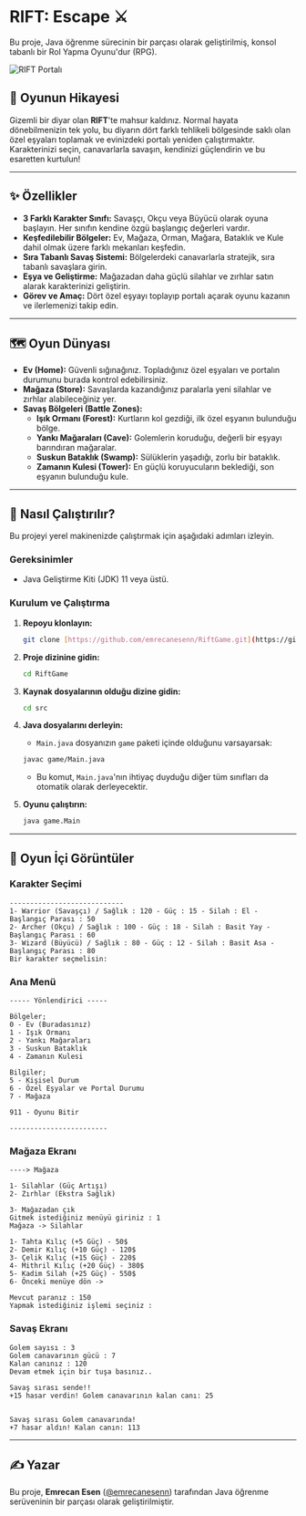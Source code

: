 # RIFT: Escape ⚔️

Bu proje, Java öğrenme sürecinin bir parçası olarak geliştirilmiş, konsol tabanlı bir Rol Yapma Oyunu'dur (RPG).

![RIFT Portalı](./game/rift-portal.png)

## 📖 Oyunun Hikayesi

Gizemli bir diyar olan **RIFT**'te mahsur kaldınız. Normal hayata dönebilmenizin tek yolu, bu diyarın dört farklı tehlikeli bölgesinde saklı olan özel eşyaları toplamak ve evinizdeki portalı yeniden çalıştırmaktır. Karakterinizi seçin, canavarlarla savaşın, kendinizi güçlendirin ve bu esaretten kurtulun!

---

## ✨ Özellikler

* **3 Farklı Karakter Sınıfı:** Savaşçı, Okçu veya Büyücü olarak oyuna başlayın. Her sınıfın kendine özgü başlangıç değerleri vardır.
* **Keşfedilebilir Bölgeler:** Ev, Mağaza, Orman, Mağara, Bataklık ve Kule dahil olmak üzere farklı mekanları keşfedin.
* **Sıra Tabanlı Savaş Sistemi:** Bölgelerdeki canavarlarla stratejik, sıra tabanlı savaşlara girin.
* **Eşya ve Geliştirme:** Mağazadan daha güçlü silahlar ve zırhlar satın alarak karakterinizi geliştirin.
* **Görev ve Amaç:** Dört özel eşyayı toplayıp portalı açarak oyunu kazanın ve ilerlemenizi takip edin.

---

## 🗺️ Oyun Dünyası

* **Ev (Home):** Güvenli sığınağınız. Topladığınız özel eşyaları ve portalın durumunu burada kontrol edebilirsiniz.
* **Mağaza (Store):** Savaşlarda kazandığınız paralarla yeni silahlar ve zırhlar alabileceğiniz yer.
* **Savaş Bölgeleri (Battle Zones):**
    * **Işık Ormanı (Forest):** Kurtların kol gezdiği, ilk özel eşyanın bulunduğu bölge.
    * **Yankı Mağaraları (Cave):** Golemlerin koruduğu, değerli bir eşyayı barındıran mağaralar.
    * **Suskun Bataklık (Swamp):** Sülüklerin yaşadığı, zorlu bir bataklık.
    * **Zamanın Kulesi (Tower):** En güçlü koruyucuların beklediği, son eşyanın bulunduğu kule.

---

## 🚀 Nasıl Çalıştırılır?

Bu projeyi yerel makinenizde çalıştırmak için aşağıdaki adımları izleyin.

### Gereksinimler
* Java Geliştirme Kiti (JDK) 11 veya üstü.

### Kurulum ve Çalıştırma

1.  **Repoyu klonlayın:**
    ```sh
    git clone [https://github.com/emrecanesenn/RiftGame.git](https://github.com/emrecanesenn/RiftGame.git)
    ```

2.  **Proje dizinine gidin:**
    ```sh
    cd RiftGame
    ```

3.  **Kaynak dosyalarının olduğu dizine gidin:**
    ```sh
    cd src
    ```

4.  **Java dosyalarını derleyin:**
    * `Main.java` dosyanızın `game` paketi içinde olduğunu varsayarsak:
    ```sh
    javac game/Main.java
    ```
    * Bu komut, `Main.java`'nın ihtiyaç duyduğu diğer tüm sınıfları da otomatik olarak derleyecektir.

5.  **Oyunu çalıştırın:**
    ```sh
    java game.Main
    ```

---

## 📸 Oyun İçi Görüntüler

### Karakter Seçimi
```
----------------------------
1- Warrior (Savaşçı) / Sağlık : 120 - Güç : 15 - Silah : El - Başlangıç Parası : 50
2- Archer (Okçu) / Sağlık : 100 - Güç : 18 - Silah : Basit Yay - Başlangıç Parası : 60
3- Wizard (Büyücü) / Sağlık : 80 - Güç : 12 - Silah : Basit Asa - Başlangıç Parası : 80
Bir karakter seçmelisin:
```

### Ana Menü
```
----- Yönlendirici -----

Bölgeler;
0 - Ev (Buradasınız)
1 - Işık Ormanı
2 - Yankı Mağaraları
3 - Suskun Bataklık
4 - Zamanın Kulesi

Bilgiler;
5 - Kişisel Durum
6 - Özel Eşyalar ve Portal Durumu
7 - Mağaza

911 - Oyunu Bitir

------------------------
```

### Mağaza Ekranı
```
----> Mağaza

1- Silahlar (Güç Artışı)
2- Zırhlar (Ekstra Sağlık)

3- Mağazadan çık
Gitmek istediğiniz menüyü giriniz : 1
Mağaza -> Silahlar

1- Tahta Kılıç (+5 Güç) - 50$
2- Demir Kılıç (+10 Güç) - 120$
3- Çelik Kılıç (+15 Güç) - 220$
4- Mithril Kılıç (+20 Güç) - 380$
5- Kadim Silah (+25 Güç) - 550$
6- Önceki menüye dön ->

Mevcut paranız : 150
Yapmak istediğiniz işlemi seçiniz :
```

### Savaş Ekranı
```
Golem sayısı : 3
Golem canavarının gücü : 7
Kalan canınız : 120
Devam etmek için bir tuşa basınız..

Savaş sırası sende!!
+15 hasar verdin! Golem canavarının kalan canı: 25


Savaş sırası Golem canavarında!
+7 hasar aldın! Kalan canın: 113
```

---

## ✍️ Yazar

Bu proje, **Emrecan Esen** ([@emrecanesenn](https://github.com/emrecanesenn)) tarafından Java öğrenme serüveninin bir parçası olarak geliştirilmiştir.

